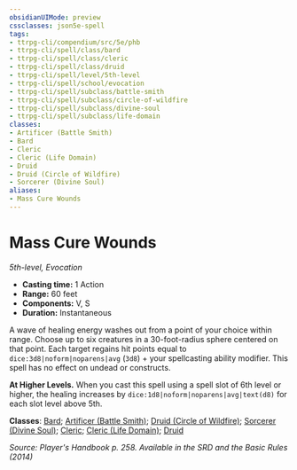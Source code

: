 ```yaml
---
obsidianUIMode: preview
cssclasses: json5e-spell
tags:
- ttrpg-cli/compendium/src/5e/phb
- ttrpg-cli/spell/class/bard
- ttrpg-cli/spell/class/cleric
- ttrpg-cli/spell/class/druid
- ttrpg-cli/spell/level/5th-level
- ttrpg-cli/spell/school/evocation
- ttrpg-cli/spell/subclass/battle-smith
- ttrpg-cli/spell/subclass/circle-of-wildfire
- ttrpg-cli/spell/subclass/divine-soul
- ttrpg-cli/spell/subclass/life-domain
classes:
- Artificer (Battle Smith)
- Bard
- Cleric
- Cleric (Life Domain)
- Druid
- Druid (Circle of Wildfire)
- Sorcerer (Divine Soul)
aliases:
- Mass Cure Wounds
---
```

# Mass Cure Wounds
*5th-level, Evocation*  


- **Casting time:** 1 Action
- **Range:** 60 feet
- **Components:** V, S
- **Duration:** Instantaneous

A wave of healing energy washes out from a point of your choice within range. Choose up to six creatures in a 30-foot-radius sphere centered on that point. Each target regains hit points equal to `dice:3d8|noform|noparens|avg` (`3d8`) + your spellcasting ability modifier. This spell has no effect on undead or constructs.

**At Higher Levels.** When you cast this spell using a spell slot of 6th level or higher, the healing increases by `dice:1d8|noform|noparens|avg|text(d8)` for each slot level above 5th.

**Classes**: [Bard](/3-Mechanics/CLI/Compendium/lists/list-spells-classes-bard.md); [Artificer (Battle Smith)](/3-Mechanics/CLI/Compendium/lists/list-spells-classes-battle-smith-tce.md "subclass=TCE;class=TCE"); [Druid (Circle of Wildfire)](/3-Mechanics/CLI/Compendium/lists/list-spells-classes-circle-of-wildfire-tce.md "subclass=TCE"); [Sorcerer (Divine Soul)](/3-Mechanics/CLI/Compendium/lists/list-spells-classes-divine-soul-xge.md "subclass=XGE"); [Cleric](/3-Mechanics/CLI/Compendium/lists/list-spells-classes-cleric.md); [Cleric (Life Domain)](/3-Mechanics/CLI/Compendium/lists/list-spells-classes-life-domain.md); [Druid](/3-Mechanics/CLI/Compendium/lists/list-spells-classes-druid.md)

*Source: Player's Handbook p. 258. Available in the <span title='Systems Reference Document (5.1)'>SRD</span> and the Basic Rules (2014)*